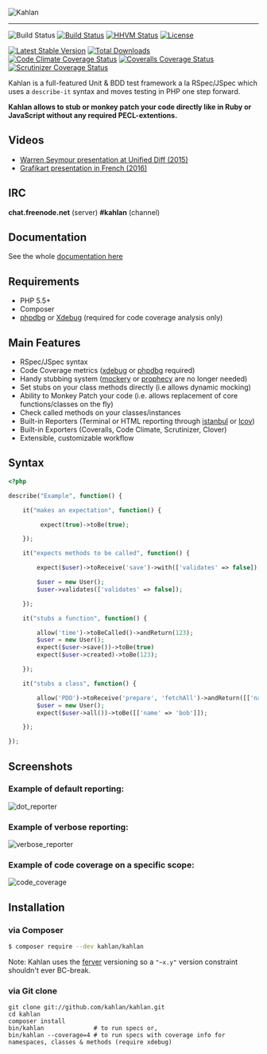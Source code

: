 ![Kahlan](docs/assets/logo.png "Kahlan")
<hr/>

![Build Status](https://img.shields.io/badge/branch-master-blue.svg) [![Build Status](https://travis-ci.org/kahlan/kahlan.svg?branch=master)](https://travis-ci.org/kahlan/kahlan) [![HHVM Status](http://hhvm.h4cc.de/badge/kahlan/kahlan.svg?style=flat)](http://hhvm.h4cc.de/package/kahlan/kahlan) [![License](https://poser.pugx.org/kahlan/kahlan/license.svg)](https://packagist.org/packages/kahlan/kahlan)

[![Latest Stable Version](https://poser.pugx.org/kahlan/kahlan/v/stable.svg)](https://packagist.org/packages/kahlan/kahlan)
[![Total Downloads](https://poser.pugx.org/kahlan/kahlan/downloads.svg)](https://packagist.org/packages/kahlan/kahlan)
[![Code Climate Coverage Status](https://codeclimate.com/github/kahlan/kahlan/badges/coverage.svg)](https://codeclimate.com/github/kahlan/kahlan)
[![Coveralls Coverage Status](https://coveralls.io/repos/kahlan/kahlan/badge.svg?branch=master)](https://coveralls.io/r/kahlan/kahlan?branch=master)
[![Scrutinizer Coverage Status](https://scrutinizer-ci.com/g/kahlan/kahlan/badges/coverage.png?b=master)](https://scrutinizer-ci.com/g/kahlan/kahlan/?branch=master)

Kahlan is a full-featured Unit & BDD test framework a la RSpec/JSpec which uses a `describe-it` syntax and moves testing in PHP one step forward.

**Kahlan allows to stub or monkey patch your code directly like in Ruby or JavaScript without any required PECL-extentions.**

## Videos

* <a href="http://vimeo.com/116949820" target="_blank">Warren Seymour presentation at Unified Diff (2015)</a>
* <a href="https://www.grafikart.fr/tutoriels/php/tdd-kahlan-805" target="_blank">Grafikart presentation in French (2016)</a>

## IRC

**chat.freenode.net** (server)
**#kahlan** (channel)

## Documentation

See the whole [documentation here](http://kahlan.readthedocs.org/en/latest)

## Requirements

 * PHP 5.5+
 * Composer
 * [phpdbg](http://php.net/manual/en/debugger-about.php) or [Xdebug](http://xdebug.org/) (required for code coverage analysis only)

## Main Features

* RSpec/JSpec syntax
* Code Coverage metrics ([xdebug](http://xdebug.org) or [phpdbg](http://phpdbg.com/docs) required)
* Handy stubbing system ([mockery](https://github.com/padraic/mockery) or [prophecy](https://github.com/phpspec/prophecy) are no longer needed)
* Set stubs on your class methods directly (i.e allows dynamic mocking)
* Ability to Monkey Patch your code (i.e. allows replacement of core functions/classes on the fly)
* Check called methods on your classes/instances
* Built-in Reporters (Terminal or HTML reporting through [istanbul](https://gotwarlost.github.io/istanbul/) or [lcov](http://ltp.sourceforge.net/coverage/lcov.php))
* Built-in Exporters (Coveralls, Code Climate, Scrutinizer, Clover)
* Extensible, customizable workflow

## Syntax

```php
<?php

describe("Example", function() {

    it("makes an expectation", function() {

         expect(true)->toBe(true);

    });

    it("expects methods to be called", function() {

        expect($user)->toReceive('save')->with(['validates' => false]);

        $user = new User();
        $user->validates(['validates' => false]);

    });

    it("stubs a function", function() {

        allow('time')->toBeCalled()->andReturn(123);
        $user = new User();
        expect($user->save())->toBe(true)
        expect($user->created)->toBe(123);

    });

    it("stubs a class", function() {

        allow('PDO')->toReceive('prepare', 'fetchAll')->andReturn([['name' => 'bob']]);
        $user = new User();
        expect($user->all())->toBe([['name' => 'bob']]);

    });

});

```

## Screenshots

### Example of default reporting:
![dot_reporter](docs/assets/dot_reporter.png)

### Example of verbose reporting:
![verbose_reporter](docs/assets/verbose_reporter.png)

### Example of code coverage on a specific scope:
![code_coverage](docs/assets/code_coverage.png)

## Installation

### via Composer

```bash
$ composer require --dev kahlan/kahlan
```

Note:
Kahlan uses the [ferver](https://github.com/jonathanong/ferver) versioning so a `"~x.y"` version constraint shouldn't ever BC-break.

### via Git clone

```
git clone git://github.com/kahlan/kahlan.git
cd kahlan
composer install
bin/kahlan              # to run specs or,
bin/kahlan --coverage=4 # to run specs with coverage info for namespaces, classes & methods (require xdebug)
```

